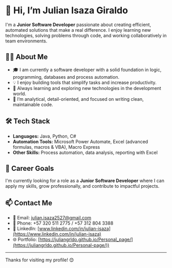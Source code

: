 # 👋 Hi, I’m Julian Isaza Giraldo

I'm a **Junior Software Developer** passionate about creating efficient, automated solutions that make a real difference. I enjoy learning new technologies, solving problems through code, and working collaboratively in team environments.

## 👨‍💻 About Me

- 🎓 I am currently a software developer with a solid foundation in logic, programming, databases and process automation.
- 💡 I enjoy building tools that simplify tasks and increase productivity.
- 🌱 Always learning and exploring new technologies in the development world.
- 🧠 I’m analytical, detail-oriented, and focused on writing clean, maintainable code.

## 🛠️ Tech Stack

- **Languages:** Java, Python, C#
- **Automation Tools:** Microsoft Power Automate, Excel (advanced formulas, macros & VBA), Macro Express
- **Other Skills:** Process automation, data analysis, reporting with Excel

## 🚀 Career Goals

I'm currently looking for a role as a **Junior Software Developer** where I can apply my skills, grow professionally, and contribute to impactful projects.

## 📫 Contact Me

- 📧 Email: julian.isaza2527@gmail.com  
- 📱 Phone: +57 320 511 2775 / +57 312 804 3388  
- 💼 LinkedIn: [www.linkedin.com/in/julian-isaza](https://www.linkedin.com/in/julian-isaza)  
- 🌐 Portfolio: [https://juliangrldo.github.io/Personal_page/](https://juliangrldo.github.io/Personal-page/))

---

Thanks for visiting my profile! 😊
